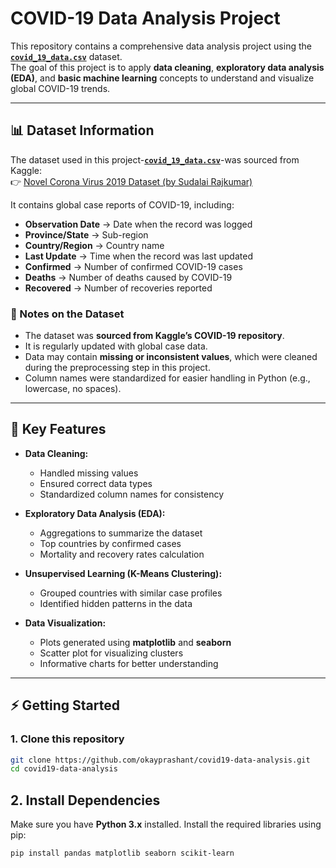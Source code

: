 # COVID-19 Data Analysis Project

This repository contains a comprehensive data analysis project using the **[`covid_19_data.csv`](./covid_19_data.csv)** dataset.  
The goal of this project is to apply **data cleaning**, **exploratory data analysis (EDA)**, and **basic machine learning** concepts to understand and visualize global COVID-19 trends.

---

## 📊 Dataset Information

The dataset used in this project-**[`covid_19_data.csv`](./covid_19_data.csv)**-was sourced from Kaggle:  
👉 [Novel Corona Virus 2019 Dataset (by Sudalai Rajkumar)](https://www.kaggle.com/datasets/sudalairajkumar/novel-corona-virus-2019-dataset)

It contains global case reports of COVID-19, including:

- **Observation Date** → Date when the record was logged  
- **Province/State** → Sub-region
- **Country/Region** → Country name  
- **Last Update** → Time when the record was last updated  
- **Confirmed** → Number of confirmed COVID-19 cases  
- **Deaths** → Number of deaths caused by COVID-19  
- **Recovered** → Number of recoveries reported  

### 📌 Notes on the Dataset
- The dataset was **sourced from Kaggle’s COVID-19 repository**.  
- It is regularly updated with global case data.  
- Data may contain **missing or inconsistent values**, which were cleaned during the preprocessing step in this project.  
- Column names were standardized for easier handling in Python (e.g., lowercase, no spaces).  

---

## 🚀 Key Features

- **Data Cleaning:**  
  - Handled missing values  
  - Ensured correct data types  
  - Standardized column names for consistency  

- **Exploratory Data Analysis (EDA):**  
  - Aggregations to summarize the dataset  
  - Top countries by confirmed cases  
  - Mortality and recovery rates calculation  

- **Unsupervised Learning (K-Means Clustering):**  
  - Grouped countries with similar case profiles  
  - Identified hidden patterns in the data  

- **Data Visualization:**  
  - Plots generated using **matplotlib** and **seaborn**  
  - Scatter plot for visualizing clusters  
  - Informative charts for better understanding  

---

## ⚡ Getting Started

### 1. Clone this repository
```bash
git clone https://github.com/okayprashant/covid19-data-analysis.git
cd covid19-data-analysis
```
## 2. Install Dependencies

Make sure you have **Python 3.x** installed. Install the required libraries using pip:
```bash
pip install pandas matplotlib seaborn scikit-learn
```
